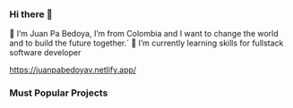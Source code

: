 ### Hi there 👋
🙋 I’m Juan Pa Bedoya, I’m from Colombia and I want to change the world and to build the future together.´
🌱 I’m currently learning skills for fullstack software developer

https://juanpabedoyav.netlify.app/

### Must Popular Projects

